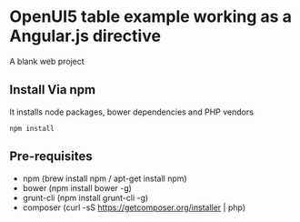 # OpenUI5 table example working as a Angular.js directive

A blank web project

## Install Via npm

It installs node packages, bower dependencies and PHP vendors

```
npm install
```

## Pre-requisites

* npm (brew install npm / apt-get install npm)
* bower (npm install bower -g)
* grunt-cli (npm install grunt-cli -g)
* composer (curl -sS https://getcomposer.org/installer | php)
